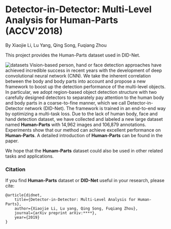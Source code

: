 # Detector-in-Detector: Multi-Level Analysis for Human-Parts (ACCV'2018)
By Xiaojie Li, Lu Yang, Qing Song, Fuqiang Zhou

This project provides the Human-Parts dataset used in DID-Net.

![datasets](https://github.com/xiaojie1017/Priv_personpart/blob/master/dataset.png)
Vision-based person, hand or face detection approaches have achieved incredible success in recent years with the development of deep convolutional neural network (CNN). We take the inherent correlation between the body and body parts into account and propose a new framework to boost up the detection performance of the multi-level objects. In particular, we adopt region-based object detection structure with two carefully designed detectors to separately pay attention to the human body and body parts in a coarse-to-fine manner, which we call Detector-in-Detector network (DID-Net). The framework is trained in an end-to-end way by optimizing a multi-task loss. Due to the lack of human body, face and hand detection dataset, we have collected and labeled a new large dataset named **Human-Parts** with 14,962 images and 106,879 annotations. Experiments show that our method can achieve excellent performance on **Human-Parts**. A detailed introduction of **Human-Parts** can be found in the paper.

We hope that the **Hunam-Parts** dataset could also be used in other related tasks and applications.

### Citation
If you find **Human-Parts** dataset or **DID-Net** useful in your research, please cite:

	@article{didnet,
  		title={Detector-in-Detector: Multi-Level Analysis for Human-Parts},
  		author={Xiaojie Li, Lu yang, Qing Song, Fuqiang Zhou},
  		journal={arXiv preprint arXiv:****},
  		year={2019}
    }

